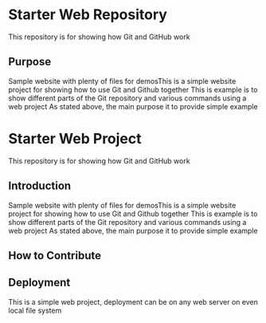 # Starter Web Repository

This repository is for showing how Git and GitHub work

## Purpose

Sample website with plenty of files for demosThis is a simple website project for showing how to use Git and Github together
This is example is to show different parts of the Git repository and various commands using a web project
As stated above, the main purpose it to provide simple example

# Starter Web Project

This repository is for showing how Git and GitHub work

## Introduction

Sample website with plenty of files for demosThis is a simple website project for showing how to use Git and Github together
This is example is to show different parts of the Git repository and various commands using a web project
As stated above, the main purpose it to provide simple example

## How to Contribute

## Deployment

This is a simple web project, deployment can be on any web server on even local file system
